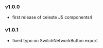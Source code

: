 ### v1.0.0

-   first release of celeste JS components4

### v1.0.1

-   fixed typo on SwitchNetworkButton export
